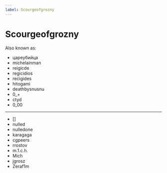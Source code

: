 ```yaml
---
label: Scourgeofgrozny
---
```


# Scourgeofgrozny

Also known as:

- цареубийца
- michelainman
- reigicde
- regicidios
- recigides
- hitogami
- deathbysnusnu
- 0_+
- ctyd
- 0_00
- --
- []
- nulled
- nulledone
- karagaga
- cgpeers
- rrostov
- m.1.c.h.
- Mich
- jgrosz
- Zeraf1m 
